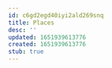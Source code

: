 ```yaml
---
id: c6gd2egd40iyi2ald269snq
title: Places
desc: ''
updated: 1651939613776
created: 1651939613776
stub: true
---
```


